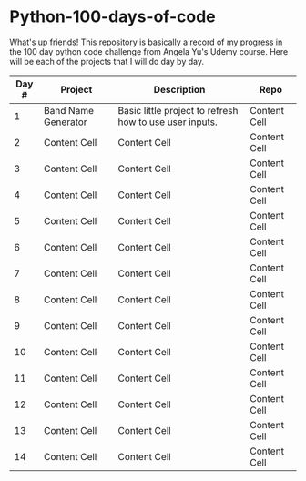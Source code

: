 # Python-100-days-of-code
What's up friends! This repository is basically a record of my progress in the 100 day python code challenge from Angela Yu's Udemy course. Here will be each of the projects that I will do day by day.

| Day #         | Project              | Description   | Repo          |
| ------------- | -------------        | ------------- | ------------- |
| 1             | Band Name Generator  | Basic little project to refresh how to use user inputs.  | Content Cell  |
| 2             | Content Cell         | Content Cell  | Content Cell  |
| 3             | Content Cell         | Content Cell  | Content Cell  |
| 4             | Content Cell         | Content Cell  | Content Cell  |
| 5             | Content Cell         | Content Cell  | Content Cell  |
| 6             | Content Cell         | Content Cell  | Content Cell  |
| 7             | Content Cell         | Content Cell  | Content Cell  |
| 8             | Content Cell         | Content Cell  | Content Cell  |
| 9             | Content Cell         | Content Cell  | Content Cell  |
| 10            | Content Cell         | Content Cell  | Content Cell  |
| 11            | Content Cell         | Content Cell  | Content Cell  |
| 12            | Content Cell         | Content Cell  | Content Cell  |
| 13            | Content Cell         | Content Cell  | Content Cell  |
| 14            | Content Cell         | Content Cell  | Content Cell  |
